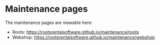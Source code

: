 # Maintenance pages

The maintenance pages are viewable here:

- Roots: https://rootsrentalsoftware.github.io/maintenance/roots
- Webshop: https://rootsrentalsoftware.github.io/maintenance/webshop
